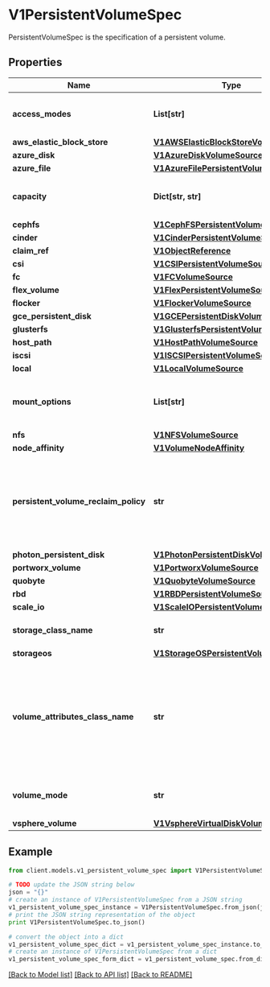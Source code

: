 # V1PersistentVolumeSpec

PersistentVolumeSpec is the specification of a persistent volume.

## Properties
Name | Type | Description | Notes
------------ | ------------- | ------------- | -------------
**access_modes** | **List[str]** | accessModes contains all ways the volume can be mounted. More info: https://kubernetes.io/docs/concepts/storage/persistent-volumes#access-modes | [optional] 
**aws_elastic_block_store** | [**V1AWSElasticBlockStoreVolumeSource**](V1AWSElasticBlockStoreVolumeSource.md) |  | [optional] 
**azure_disk** | [**V1AzureDiskVolumeSource**](V1AzureDiskVolumeSource.md) |  | [optional] 
**azure_file** | [**V1AzureFilePersistentVolumeSource**](V1AzureFilePersistentVolumeSource.md) |  | [optional] 
**capacity** | **Dict[str, str]** | capacity is the description of the persistent volume&#39;s resources and capacity. More info: https://kubernetes.io/docs/concepts/storage/persistent-volumes#capacity | [optional] 
**cephfs** | [**V1CephFSPersistentVolumeSource**](V1CephFSPersistentVolumeSource.md) |  | [optional] 
**cinder** | [**V1CinderPersistentVolumeSource**](V1CinderPersistentVolumeSource.md) |  | [optional] 
**claim_ref** | [**V1ObjectReference**](V1ObjectReference.md) |  | [optional] 
**csi** | [**V1CSIPersistentVolumeSource**](V1CSIPersistentVolumeSource.md) |  | [optional] 
**fc** | [**V1FCVolumeSource**](V1FCVolumeSource.md) |  | [optional] 
**flex_volume** | [**V1FlexPersistentVolumeSource**](V1FlexPersistentVolumeSource.md) |  | [optional] 
**flocker** | [**V1FlockerVolumeSource**](V1FlockerVolumeSource.md) |  | [optional] 
**gce_persistent_disk** | [**V1GCEPersistentDiskVolumeSource**](V1GCEPersistentDiskVolumeSource.md) |  | [optional] 
**glusterfs** | [**V1GlusterfsPersistentVolumeSource**](V1GlusterfsPersistentVolumeSource.md) |  | [optional] 
**host_path** | [**V1HostPathVolumeSource**](V1HostPathVolumeSource.md) |  | [optional] 
**iscsi** | [**V1ISCSIPersistentVolumeSource**](V1ISCSIPersistentVolumeSource.md) |  | [optional] 
**local** | [**V1LocalVolumeSource**](V1LocalVolumeSource.md) |  | [optional] 
**mount_options** | **List[str]** | mountOptions is the list of mount options, e.g. [\&quot;ro\&quot;, \&quot;soft\&quot;]. Not validated - mount will simply fail if one is invalid. More info: https://kubernetes.io/docs/concepts/storage/persistent-volumes/#mount-options | [optional] 
**nfs** | [**V1NFSVolumeSource**](V1NFSVolumeSource.md) |  | [optional] 
**node_affinity** | [**V1VolumeNodeAffinity**](V1VolumeNodeAffinity.md) |  | [optional] 
**persistent_volume_reclaim_policy** | **str** | persistentVolumeReclaimPolicy defines what happens to a persistent volume when released from its claim. Valid options are Retain (default for manually created PersistentVolumes), Delete (default for dynamically provisioned PersistentVolumes), and Recycle (deprecated). Recycle must be supported by the volume plugin underlying this PersistentVolume. More info: https://kubernetes.io/docs/concepts/storage/persistent-volumes#reclaiming | [optional] 
**photon_persistent_disk** | [**V1PhotonPersistentDiskVolumeSource**](V1PhotonPersistentDiskVolumeSource.md) |  | [optional] 
**portworx_volume** | [**V1PortworxVolumeSource**](V1PortworxVolumeSource.md) |  | [optional] 
**quobyte** | [**V1QuobyteVolumeSource**](V1QuobyteVolumeSource.md) |  | [optional] 
**rbd** | [**V1RBDPersistentVolumeSource**](V1RBDPersistentVolumeSource.md) |  | [optional] 
**scale_io** | [**V1ScaleIOPersistentVolumeSource**](V1ScaleIOPersistentVolumeSource.md) |  | [optional] 
**storage_class_name** | **str** | storageClassName is the name of StorageClass to which this persistent volume belongs. Empty value means that this volume does not belong to any StorageClass. | [optional] 
**storageos** | [**V1StorageOSPersistentVolumeSource**](V1StorageOSPersistentVolumeSource.md) |  | [optional] 
**volume_attributes_class_name** | **str** | Name of VolumeAttributesClass to which this persistent volume belongs. Empty value is not allowed. When this field is not set, it indicates that this volume does not belong to any VolumeAttributesClass. This field is mutable and can be changed by the CSI driver after a volume has been updated successfully to a new class. For an unbound PersistentVolume, the volumeAttributesClassName will be matched with unbound PersistentVolumeClaims during the binding process. This is an alpha field and requires enabling VolumeAttributesClass feature. | [optional] 
**volume_mode** | **str** | volumeMode defines if a volume is intended to be used with a formatted filesystem or to remain in raw block state. Value of Filesystem is implied when not included in spec. | [optional] 
**vsphere_volume** | [**V1VsphereVirtualDiskVolumeSource**](V1VsphereVirtualDiskVolumeSource.md) |  | [optional] 

## Example

```python
from client.models.v1_persistent_volume_spec import V1PersistentVolumeSpec

# TODO update the JSON string below
json = "{}"
# create an instance of V1PersistentVolumeSpec from a JSON string
v1_persistent_volume_spec_instance = V1PersistentVolumeSpec.from_json(json)
# print the JSON string representation of the object
print V1PersistentVolumeSpec.to_json()

# convert the object into a dict
v1_persistent_volume_spec_dict = v1_persistent_volume_spec_instance.to_dict()
# create an instance of V1PersistentVolumeSpec from a dict
v1_persistent_volume_spec_form_dict = v1_persistent_volume_spec.from_dict(v1_persistent_volume_spec_dict)
```
[[Back to Model list]](../README.md#documentation-for-models) [[Back to API list]](../README.md#documentation-for-api-endpoints) [[Back to README]](../README.md)


